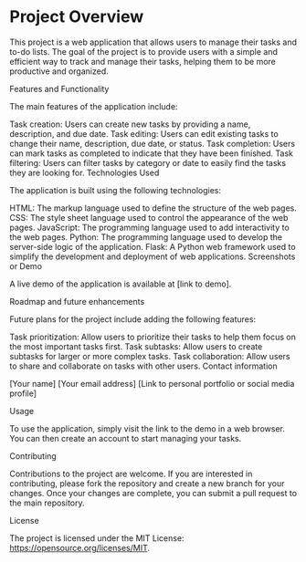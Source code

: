 # Project Overview

This project is a web application that allows users to manage their tasks and to-do lists. The goal of the project is to provide users with a simple and efficient way to track and manage their tasks, helping them to be more productive and organized.

Features and Functionality

The main features of the application include:

Task creation: Users can create new tasks by providing a name, description, and due date.
Task editing: Users can edit existing tasks to change their name, description, due date, or status.
Task completion: Users can mark tasks as completed to indicate that they have been finished.
Task filtering: Users can filter tasks by category or date to easily find the tasks they are looking for.
Technologies Used

The application is built using the following technologies:

HTML: The markup language used to define the structure of the web pages.
CSS: The style sheet language used to control the appearance of the web pages.
JavaScript: The programming language used to add interactivity to the web pages.
Python: The programming language used to develop the server-side logic of the application.
Flask: A Python web framework used to simplify the development and deployment of web applications.
Screenshots or Demo

A live demo of the application is available at [link to demo].

Roadmap and future enhancements

Future plans for the project include adding the following features:

Task prioritization: Allow users to prioritize their tasks to help them focus on the most important tasks first.
Task subtasks: Allow users to create subtasks for larger or more complex tasks.
Task collaboration: Allow users to share and collaborate on tasks with other users.
Contact information

[Your name]
[Your email address]
[Link to personal portfolio or social media profile]

Usage

To use the application, simply visit the link to the demo in a web browser. You can then create an account to start managing your tasks.

Contributing

Contributions to the project are welcome. If you are interested in contributing, please fork the repository and create a new branch for your changes. Once your changes are complete, you can submit a pull request to the main repository.

License

The project is licensed under the MIT License: https://opensource.org/licenses/MIT.
